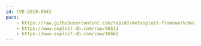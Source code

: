 ```yaml
---
id: CVE-2019-8943
pocs:
    - https://raw.githubusercontent.com/rapid7/metasploit-framework/master/modules/exploits/multi/http/wp_crop_rce.rb
    - https://www.exploit-db.com/raw/46511
    - https://www.exploit-db.com/raw/46662
---
```

